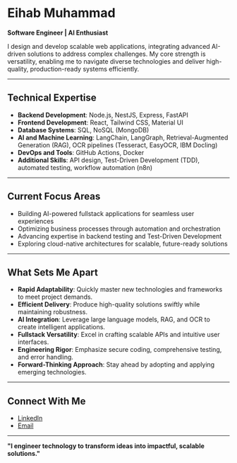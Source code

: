 # Eihab Muhammad  

**Software Engineer | AI Enthusiast**  

I design and develop scalable web applications, integrating advanced AI-driven solutions to address complex challenges. My core strength is versatility, enabling me to navigate diverse technologies and deliver high-quality, production-ready systems efficiently.  

---

## Technical Expertise  

- **Backend Development**: Node.js, NestJS, Express, FastAPI  
- **Frontend Development**: React, Tailwind CSS, Material UI  
- **Database Systems**: SQL, NoSQL (MongoDB)  
- **AI and Machine Learning**: LangChain, LangGraph, Retrieval-Augmented Generation (RAG), OCR pipelines (Tesseract, EasyOCR, IBM Docling)  
- **DevOps and Tools**: GitHub Actions, Docker  
- **Additional Skills**: API design, Test-Driven Development (TDD), automated testing, workflow automation (n8n)  

---

## Current Focus Areas  
- Building AI-powered fullstack applications for seamless user experiences  
- Optimizing business processes through automation and orchestration  
- Advancing expertise in backend testing and Test-Driven Development  
- Exploring cloud-native architectures for scalable, future-ready solutions  

---

## What Sets Me Apart  
- **Rapid Adaptability**: Quickly master new technologies and frameworks to meet project demands.  
- **Efficient Delivery**: Produce high-quality solutions swiftly while maintaining robustness.  
- **AI Integration**: Leverage large language models, RAG, and OCR to create intelligent applications.  
- **Fullstack Versatility**: Excel in crafting scalable APIs and intuitive user interfaces.  
- **Engineering Rigor**: Emphasize secure coding, comprehensive testing, and error handling.  
- **Forward-Thinking Approach**: Stay ahead by adopting and applying emerging technologies.  

---

## Connect With Me  
- [LinkedIn](https://www.linkedin.com/in/eihab-muhammad-69a580242/)  
- [Email](mailto:eihabmuhammed56@gmail.com)  

---

**"I engineer technology to transform ideas into impactful, scalable solutions."**
